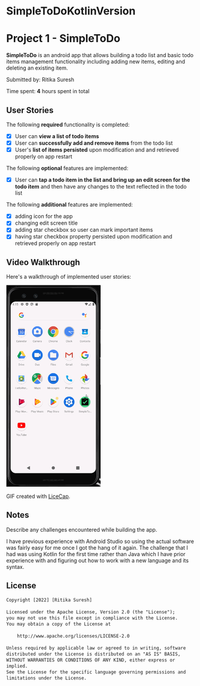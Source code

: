 # SimpleToDoKotlinVersion

# Project 1 - SimpleToDo

**SimpleToDo** is an android app that allows building a todo list and basic todo items management functionality including adding new items, editing and deleting an existing item.

Submitted by: Ritika Suresh

Time spent: **4** hours spent in total

## User Stories

The following **required** functionality is completed:

* [x] User can **view a list of todo items**
* [x] User can **successfully add and remove items** from the todo list
* [x] User's **list of items persisted** upon modification and and retrieved properly on app restart

The following **optional** features are implemented:

* [x] User can **tap a todo item in the list and bring up an edit screen for the todo item** and then have any changes to the text reflected in the todo list

The following **additional** features are implemented:

* [x] adding icon for the app
* [x] changing edit screen title
* [x] adding star checkbox so user can mark important items
* [x] having star checkbox property persisted upon modification and retrieved properly on app restart

## Video Walkthrough

Here's a walkthrough of implemented user stories:

<img src='SimpleToDoGIF.gif' width=50% height=50% />

GIF created with [LiceCap](http://www.cockos.com/licecap/).

## Notes

Describe any challenges encountered while building the app.

I have previous experience with Android Studio so using the actual software was fairly easy for me once I got the hang of it again. The challenge that I had was using Kotlin for the first time rather than Java which I have prior experience with and figuring out how to work with a new language and its syntax.

## License

    Copyright [2022] [Ritika Suresh]

    Licensed under the Apache License, Version 2.0 (the "License");
    you may not use this file except in compliance with the License.
    You may obtain a copy of the License at

        http://www.apache.org/licenses/LICENSE-2.0

    Unless required by applicable law or agreed to in writing, software
    distributed under the License is distributed on an "AS IS" BASIS,
    WITHOUT WARRANTIES OR CONDITIONS OF ANY KIND, either express or implied.
    See the License for the specific language governing permissions and
    limitations under the License.
